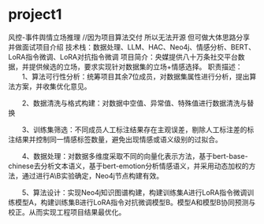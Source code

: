 # project1
风控-事件舆情立场推理  //因为项目算法交付 所以无法开源 但可做大体思路分享 并做面试项目介绍
技术栈：数据处理、LLM、HAC、Neo4j、情感分析、BERT、LoRA指令微调、LoRA对抗指令微调
项目简介：央媒提供八十万条社交平台数据，并提供候选的立场，要求实现针对数据集的立场+情感选择。
职责描述：
　　1、算法可行性分析：统筹项目其余7位成员，对数据集属性进行分析，提出算法方案，并收集优化意见。

　　2、数据清洗与格式构建：对数据中空值、异常值、特殊值进行数据清洗与替换

　　3、训练集筛选：不同成员人工标注结果存在主观误差，剔除人工标注差的标注结果并控制同一情感标签数量，避免出现情感或语义级别的过拟合。

　　4、数据处理：对数据多维度采取不同的向量化表示方法，基于bert-base-chinese去分析文本语义，基于bert-emotion分析情感语义，并采用动态加权的方法，通过进行A\B实验确定，Neo4j节点构建有效。

　　5、算法设计：实现Neo4j知识图谱构建，构建训练集A进行LoRA指令微调训练模型A，构建训练集B进行LoRA指令对抗微调模型B。模型A和模型B协同预测与校正。从而实现工程项目结果最优化。
